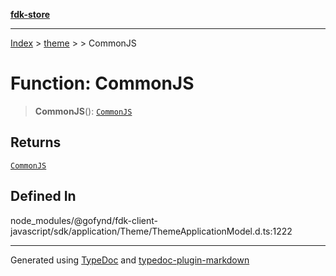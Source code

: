 [**fdk-store**](../../../README.md)
***

[Index](../../../API.md) > [theme](../../README.md) > [<internal>](../README.md) > CommonJS

# Function: CommonJS

> **CommonJS**(): [`CommonJS`](../type-aliases/type-alias.CommonJS.md)

## Returns

[`CommonJS`](../type-aliases/type-alias.CommonJS.md)

## Defined In

node\_modules/@gofynd/fdk-client-javascript/sdk/application/Theme/ThemeApplicationModel.d.ts:1222

***
Generated using [TypeDoc](https://typedoc.org/) and [typedoc-plugin-markdown](https://www.npmjs.com/package/typedoc-plugin-markdown)
